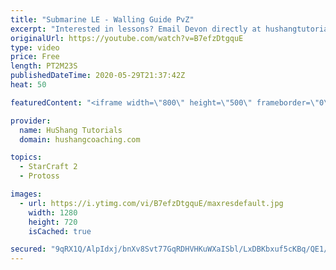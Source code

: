 ```yaml
---
title: "Submarine LE - Walling Guide PvZ"
excerpt: "Interested in lessons? Email Devon directly at hushangtutorials@outlook.com ------------------------------------------------------------------------------------------------------- Want to support HuShang Tutorials directly? Patreon is a website where you can contribute a monthly donation that will help"
originalUrl: https://youtube.com/watch?v=B7efzDtgquE
type: video
price: Free
length: PT2M23S
publishedDateTime: 2020-05-29T21:37:42Z
heat: 50

featuredContent: "<iframe width=\"800\" height=\"500\" frameborder=\"0\" src=\"https://www.youtube.com/embed/B7efzDtgquE\" allow=\"accelerometer; autoplay; encrypted-media; gyroscope; picture-in-picture\" allowfullscreen></iframe>"

provider:
  name: HuShang Tutorials
  domain: hushangcoaching.com

topics:
  - StarCraft 2
  - Protoss

images:
  - url: https://i.ytimg.com/vi/B7efzDtgquE/maxresdefault.jpg
    width: 1280
    height: 720
    isCached: true

secured: "9qRX1Q/AlpIdxj/bnXv8Svt77GqRDHVHKuWXaISbl/LxDBKbxuf5cKBq/QE1/eS4napIGfP5SZDiVH3Ne7JfvqqB4JID6+MRnN6i15M+ZioGrHt/jF29Uw+oYJMqZe+muYM/FaDv+CZrL5Mm2bL77jI5A0r4fKrpq5xMPpOeREZAfH6TFon9UCOU4EIclxkgHr4NHZoUGGwXNh1QWJYHJeoEWSUCLOuWJz/5ux25C/FJlahHqynSH8T1JOu6K4XOXlxE6NJH3turhkchQpO+rwlwD8c8iBjaKtr9O1o9Q1HOMOn+66fs+Gt691UhB6YDXZowjg9Ij83MkuieysT5Hhe7amo7+nNx2Eoc+Aq0i13JgatQ6XbgiduRZOhlAiVrgwC3aXcffmTyIF3C0IcBEy8tm4KIFlI72h2cra8vwoQ=;fYq8WWz3PpAxT+ngysvV2w=="
---
```


